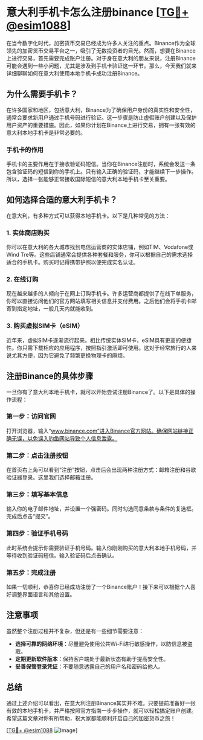 # 意大利手机卡怎么注册binance [[TG💪+ @esim1088](https://t.me/s/esim1088)]

在当今数字化时代，加密货币交易已经成为许多人关注的重点。Binance作为全球领先的加密货币交易平台之一，吸引了无数投资者的目光。然而，想要在Binance上进行交易，首先需要完成账户注册。对于身在意大利的朋友来说，注册Binance可能会遇到一些小问题，尤其是涉及到手机卡验证这一环节。那么，今天我们就来详细聊聊如何在意大利使用本地手机卡成功注册Binance。

## 为什么需要手机卡？

在许多国家和地区，包括意大利，Binance为了确保用户身份的真实性和安全性，通常会要求新用户通过手机号码进行验证。这一步骤是防止虚假账户创建以及保护用户资产的重要措施。因此，如果你计划在Binance上进行交易，拥有一张有效的意大利本地手机卡是非常必要的。

### 手机卡的作用

手机卡的主要作用在于接收验证码短信。当你在Binance注册时，系统会发送一条包含验证码的短信到你的手机上。只有输入正确的验证码，才能继续下一步操作。所以，选择一张能够正常接收国际短信的意大利本地手机卡至关重要。

## 如何选择合适的意大利手机卡？

在意大利，有多种方式可以获得本地手机卡。以下是几种常见的方法：

### 1. 实体商店购买

你可以在意大利的各大城市找到电信运营商的实体店铺，例如TIM、Vodafone或Wind Tre等。这些店铺通常会提供各种套餐和服务，你可以根据自己的需求选择适合的手机卡。购买时记得携带护照以便完成实名认证。

### 2. 在线订购

现在越来越多的人倾向于在网上订购手机卡。许多运营商都提供了在线下单服务，你可以直接访问他们的官方网站填写相关信息并支付费用。之后他们会将手机卡邮寄到指定地址，一般几天内就能收到。

### 3. 购买虚拟SIM卡（eSIM）

近年来，虚拟SIM卡逐渐流行起来。相比传统实体SIM卡，eSIM具有更高的便捷性。你只需下载相应的应用程序，按照指引激活即可使用。这对于经常旅行的人来说尤其方便，因为它避免了频繁更换物理卡的麻烦。

## 注册Binance的具体步骤

一旦你有了意大利本地手机卡，就可以开始尝试注册Binance了。以下是具体的操作流程：

### 第一步：访问官网

打开浏览器，输入“www.binance.com”进入Binance官方网站。确保网站链接正确无误，以免误入钓鱼网站导致个人信息泄露。

### 第二步：点击注册按钮

在首页右上角可以看到“注册”按钮，点击后会出现两种注册方式：邮箱注册和谷歌验证器登录。这里我们选择邮箱注册。

### 第三步：填写基本信息

输入你的电子邮件地址，并设置一个强密码。同时勾选同意条款与条件的复选框。完成后点击“提交”。

### 第四步：验证手机号码

此时系统会提示你需要验证手机号码。输入你刚刚购买的意大利本地手机号码，并等待收到验证码短信。输入验证码后点击确认。

### 第五步：完成注册

如果一切顺利，恭喜你已经成功注册了一个Binance账户！接下来可以根据个人喜好调整界面语言和其他设置。

## 注意事项

虽然整个注册过程并不复杂，但还是有一些细节需要注意：

- **选择可靠的网络环境**：尽量避免使用公共Wi-Fi进行敏感操作，以防信息被盗取。
- **定期更新软件版本**：保持客户端处于最新状态有助于提高安全性。
- **妥善保管登录凭证**：不要随意透露自己的用户名和密码给他人。

## 总结

通过上述介绍可以看出，在意大利注册Binance其实并不难。只要提前准备好一张有效的本地手机卡，并严格按照官方指南一步步操作，就可以轻松搞定账户创建。希望这篇文章对你有所帮助，祝大家都能顺利开启自己的加密货币之旅！

[[TG💪+ @esim1088](https://t.me/s/esim1088) ![Image](https://i.postimg.cc/4NQfJmqS/Snipaste-2025-05-13-00-14-12.png)]